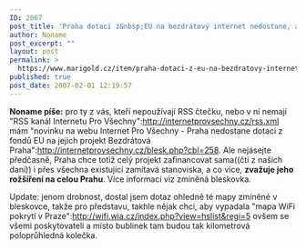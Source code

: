 ```yaml
---
ID: 2067
post_title: 'Praha dotaci z&nbsp;EU na bezdrátový internet nedostane, ale &#8230;'
author: Noname
post_excerpt: ""
layout: post
permalink: >
  https://www.marigold.cz/item/praha-dotaci-z-eu-na-bezdratovy-internet-nedostane-ale
published: true
post_date: 2007-02-01 12:19:57
---
```

<texy>**Noname píše:** pro ty z vás, kteří nepoužívají RSS čtečku, nebo v ní nemají "RSS kanál Internetu Pro Všechny":http://internetprovsechny.cz/rss.xml mám "novinku na webu Internet Pro Všechny - Praha nedostane dotaci z fondů EU na jejich projekt Bezdrátová Praha":http://internetprovsechny.cz/blesk.php?cbl=258. Ale nejásejte předčasně, Praha chce totiž celý projekt zafinancovat sama((čti z našich daní)) i přes všechna existující zamítavá stanoviska, a co více, **zvažuje jeho rožšíření na celou Prahu**. Více informací viz zmíněná bleskovka.

Update: jenom drobnost, dostal jsem dotaz ohledně té mapy zmíněné v bleskovce, takže pro představu, takhle nějak chci, aby vypadala "mapa WiFi pokrytí v Praze":http://wifi.wia.cz/index.php?view=hslist&regi=5 ovšem se všemi poskytovateli a místo bublinek tam budou tak kilometrová poloprůhledná kolečka.